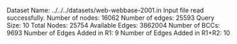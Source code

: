 Dataset Name: ../../../datasets/web-webbase-2001.in
Input file read successfully.
Number of nodes: 16062
Number of edges: 25593
Query Size: 10
Total Nodes: 25754
Available Edges: 3862004
Number of BCCs: 9693
Number of Edges Added in R1: 9
Number of Edges Added in R1+R2: 10
